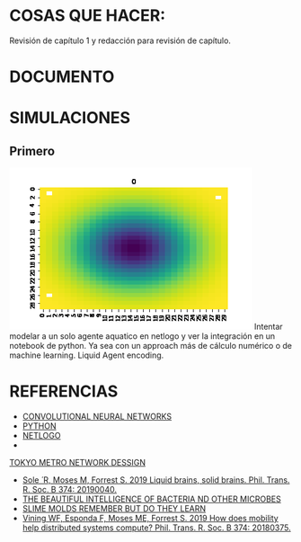 # COSAS QUE HACER:

Revisión de capítulo 1 y redacción para revisión de capítulo.

# DOCUMENTO



# SIMULACIONES

## Primero
![SegmentLocal](life.gif "segment")
Intentar modelar a un solo agente aquatico en netlogo y ver la integración en un notebook de python. Ya sea con un approach más de cálculo numérico o de machine learning. Liquid Agent encoding.


# REFERENCIAS
* [CONVOLUTIONAL NEURAL NETWORKS](https://arxiv.org/pdf/1808.01346.pdf)
* [PYTHON](http://ohllab.org/CFD_course/index.html)
* [NETLOGO](http://www.cs.us.es/~fsancho/?e=138)
*
[TOKYO METRO NETWORK DESSIGN](https://www.researchgate.net/publication/41111573_Rules_for_Biologically_Inspired_Adaptive_Network_Design)
* [Sole ́ R, Moses M, Forrest S. 2019 Liquid brains, solid brains. Phil.
Trans. R. Soc. B 374: 20190040.](http://dx.doi.org/10.1098/rstb.2019.0040)
* [THE BEAUTIFUL INTELLIGENCE OF BACTERIA ND OTHER MICROBES](https://www.quantamagazine.org/the-beautiful-intelligence-of-bacteria-and-other-microbes-20171113/)
* [SLIME MOLDS REMEMBER BUT DO THEY LEARN](https://www.quantamagazine.org/slime-molds-remember-but-do-they-learn-20180709/)
* [Vining WF, Esponda F, Moses ME, Forrest S. 2019 How does mobility help distributed systems compute?
Phil. Trans. R. Soc. B 374: 20180375.](http://dx.doi.org/10.1098/rstb.2018.0375)
